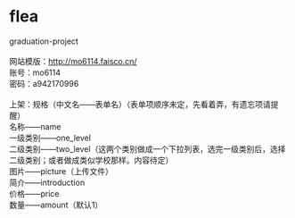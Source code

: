 # flea<br>
graduation-project<br>
<br>
网站模版：http://mo6114.faisco.cn/<br>
账号：mo6114 <br>
密码：a942170996<br>
<br>
上架：规格（中文名——表单名）（表单项顺序未定，先看着弄，有遗忘项请提醒）<br>
名称——name<br>
一级类别——one_level<br>
二级类别——two_level（这两个类别做成一个下拉列表，选完一级类别后，选择二级类别；或者做成类似学校那样。内容待定）<br>
图片——picture（上传文件）<br>
简介——introduction<br>
价格——price<br>
数量——amount（默认1）<br>